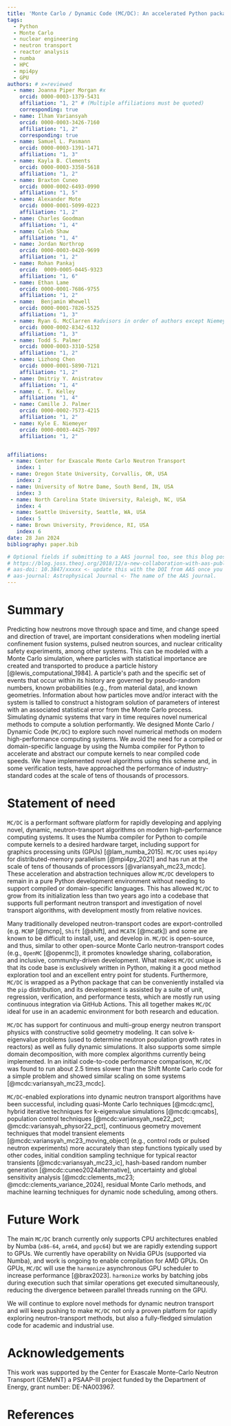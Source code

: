 ```yaml
---
title: 'Monte Carlo / Dynamic Code (MC/DC): An accelerated Python package for fully transient neutron transport and rapid methods development'
tags:
  - Python
  - Monte Carlo
  - nuclear engineering
  - neutron transport
  - reactor analysis
  - numba
  - HPC
  - mpi4py
  - GPU
authors: # x=reviewed
  - name: Joanna Piper Morgan #x
    orcid: 0000-0003-1379-5431
    affiliation: "1, 2" # (Multiple affiliations must be quoted)
    corresponding: true
  - name: Ilham Variansyah
    orcid: 0000-0003-3426-7160
    affiliation: "1, 2"
    corresponding: true
  - name: Samuel L. Pasmann
    orcid: 0000-0003-1391-1471
    affiliation: "1, 3"
  - name: Kayla B. Clements
    orcid: 0000-0003-3358-5618
    affiliation: "1, 2"
  - name: Braxton Cuneo
    orcid: 0000-0002-6493-0990
    affiliation: "1, 5"
  - name: Alexander Mote 
    orcid: 0000-0001-5099-0223
    affiliation: "1, 2"
  - name: Charles Goodman
    affiliation: "1, 4"
  - name: Caleb Shaw 
    affiliation: "1, 4"
  - name: Jordan Northrop
    orcid: 0000-0003-0420-9699
    affiliation: "1, 2"
  - name: Rohan Pankaj
    orcid:  0009-0005-0445-9323
    affiliation: "1, 6"
  - name: Ethan Lame
    orcid: 0000-0001-7686-9755
    affiliation: "1, 2"
  - name:  Benjamin Whewell
    orcid: 0000-0001-7826-5525
    affiliation: "1, 3"
  - name: Ryan G. McClarren #advisors in order of authors except Niemeyer
    orcid: 0000-0002-8342-6132
    affiliation: "1, 3"
  - name: Todd S. Palmer
    orcid: 0000-0003-3310-5258
    affiliation: "1, 2"
  - name: Lizhong Chen 
    orcid: 0000-0001-5890-7121
    affiliation: "1, 2"
  - name: Dmitriy Y. Anistratov
    affiliation: "1, 4"
  - name: C. T. Kelley
    affiliation: "1, 4"
  - name: Camille J. Palmer
    orcid: 0000-0002-7573-4215
    affiliation: "1, 2"
  - name: Kyle E. Niemeyer
    orcid: 0000-0003-4425-7097
    affiliation: "1, 2"


affiliations:
 - name: Center for Exascale Monte Carlo Neutron Transport
   index: 1
 - name: Oregon State University, Corvallis, OR, USA
   index: 2
 - name: University of Notre Dame, South Bend, IN, USA
   index: 3
 - name: North Carolina State University, Raleigh, NC, USA
   index: 4
 - name: Seattle University, Seattle, WA, USA
   index: 5
 - name: Brown University, Providence, RI, USA
   index: 6
date: 28 Jan 2024
bibliography: paper.bib

# Optional fields if submitting to a AAS journal too, see this blog post:
# https://blog.joss.theoj.org/2018/12/a-new-collaboration-with-aas-publishing
# aas-doi: 10.3847/xxxxx <- update this with the DOI from AAS once you know it.
# aas-journal: Astrophysical Journal <- The name of the AAS journal.
---
```


# Summary

Predicting how neutrons move through space and time, and change speed and direction of travel, are important considerations when modeling inertial confinement fusion systems, pulsed neutron sources, and nuclear criticality safety experiments, among other systems.
This can be modeled with a Monte Carlo simulation, where particles with statistical importance are created and transported to produce a particle history [@lewis_computational_1984].
A particle's path and the specific set of events that occur within its history are governed by pseudo-random numbers, known probabilities (e.g., from material data), and known geometries.
Information about how particles move and/or interact with the system is tallied to construct a histogram solution of parameters of interest with an associated statistical error from the Monte Carlo process. 
Simulating dynamic systems that vary in time requires novel numerical methods to compute a solution performantly.
We designed Monte Carlo / Dynamic Code (`MC/DC`) to explore such novel numerical methods on modern high-performance computing systems.
We avoid the need for a compiled or domain-specific language by using the Numba compiler for Python to accelerate and abstract our compute kernels to near compiled code speeds.
We have implemented novel algorithms using this scheme and, in some verification tests, have approached the performance of industry-standard codes at the scale of tens of thousands of processors.

# Statement of need

`MC/DC` is a performant software platform for rapidly developing and applying novel, dynamic, neutron-transport algorithms on modern high-performance computing systems.
It uses the Numba compiler for Python to compile compute kernels to a desired hardware target, including support for graphics processing units (GPUs) [@lam_numba_2015].
`MC/DC` uses `mpi4py` for distributed-memory parallelism [@mpi4py_2021] and has run at the scale of tens of thousands of processors [@variansyah_mc23_mcdc].
These acceleration and abstraction techniques allow `MC/DC` developers to remain in a pure Python development environment without needing to support compiled or domain-specific languages.
This has allowed `MC/DC` to grow from its initialization less than two years ago into a codebase that supports full performant neutron transport and investigation of novel transport algorithms, with development mostly from relative novices.

Many traditionally developed neutron-transport codes are export-controlled (e.g. `MCNP` [@mcnp], `Shift` [@shift], and `MCATK` [@mcatk]) and some are known to be difficult to install, use, and develop in.
`MC/DC` is open-source, and thus, similar to other open-source Monte Carlo neutron-transport codes (e.g., `OpenMC` [@openmc]), it promotes knowledge sharing, collaboration, and inclusive, community-driven development.
What makes `MC/DC` unique is that its code base is exclusively written in Python, making it a good method exploration tool and an excellent entry point for students.
Furthermore, `MC/DC` is wrapped as a Python package that can be conveniently installed via the `pip` distribution, and its development is assisted by a suite of unit, regression, verification, and performance tests, which are mostly run using continuous integration via GitHub Actions.
This all together makes `MC/DC` ideal for use in an academic environment for both research and education.

`MC/DC` has support for continuous and multi-group energy neutron transport physics with constructive solid geometry modeling.
It can solve k-eigenvalue problems (used to determine neutron population growth rates in reactors) as well as fully dynamic simulations.
It also supports some simple domain decomposition, with more complex algorithms currently being implemented.
In an initial code-to-code performance comparison, `MC/DC` was found to run about 2.5 times slower than the Shift Monte Carlo code for a simple problem and showed similar scaling on some systems [@mcdc:variansyah_mc23_mcdc].

`MC/DC`-enabled explorations into dynamic neutron transport algorithms have been successful, including quasi-Monte Carlo techniques [@mcdc:qmc], hybrid iterative techniques for k-eigenvalue simulations [@mcdc:qmcabs], population control techniques [@mcdc:variansyah_nse22_pct; @mcdc:variansyah_physor22_pct], continuous geometry movement techniques that model transient elements [@mcdc:variansyah_mc23_moving_object] (e.g., control rods or pulsed neutron experiments) more accurately than step functions typically used by other codes, initial condition sampling technique for typical reactor transients [@mcdc:variansyah_mc23_ic], hash-based random number generation [@mcdc:cuneo2024alternative], uncertainty and global sensitivity analysis [@mcdc:clements_mc23; @mcdc:clements_variance_2024], residual Monte Carlo methods, and machine learning techniques for dynamic node scheduling, among others.

# Future Work

The main `MC/DC` branch currently only supports CPU architectures enabled by Numba (`x86-64`, `arm64`, and `ppc64`) but we are rapidly extending support to GPUs.
We currently have operability on Nvidia GPUs (supported via Numba), and work is ongoing to enable compilation for AMD GPUs.
On GPUs, `MC/DC` will use the `harmonize` asynchronous GPU scheduler to increase performance [@brax2023].
`harmonize` works by batching jobs during execution such that similar operations get executed simultaneously, reducing the divergence between parallel threads running on the GPU.

We will continue to explore novel methods for dynamic neutron transport and will keep pushing to make `MC/DC` not only a proven platform for rapidly exploring neutron-transport methods, but also a fully-fledged simulation code for academic and industrial use.

# Acknowledgements

This work was supported by the Center for Exascale Monte-Carlo Neutron Transport (CEMeNT) a PSAAP-III project funded by the Department of Energy, grant number: DE-NA003967.

# References
